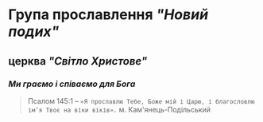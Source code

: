 # Група прославлення ***"Новий подих"***
## церква ***"Світло Христове"***
### ***Ми граємо і співаємо для Бога***
>Псалом 145:1 – `«Я прославлю Тебе, Боже мій і Царю, і благословлю ім’я Твоє на віки віків».`
м. Кам'янець-Подільський
